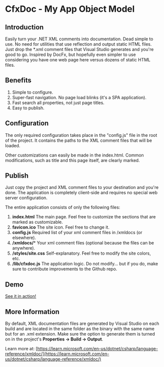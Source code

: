 # CfxDoc - My App Object Model

## Introduction

Easily turn your .NET XML comments into documentation. Dead simple to use. No need for utilities that use reflection and output static HTML files. Just drop the *.xml comment files that Visual Studio generates and you're good to go. Inspired by DocFx, but hopefully even simpler to use considering you have one web page here versus dozens of static HTML files.

## Benefits

1. Simple to configure.
2. Super-fast navigation. No page load blinks (it's a SPA application).
3. Fast search all properties, not just page titles.
4. Easy to publish.

## Configuration

The only required configuration takes place in the "config.js" file in the root of the project. It contains the paths to the XML comment files that will be loaded.

Other customizations can easily be made in the index.html. Common modifications, such as title and this page itself, are clearly marked.

## Publish

Just copy the project and XML comment files to your destination and you're done. The application is completely client-side and requires no special web server configuration.

The entire application consists of only the following files:

1. **index.html** The main page. Feel free to customize the sections that are marked as customizable.
2. **favicon.ico** The site icon. Feel free to change it.
3. **config.js** Required list of your xml comment files in /xmldocs (or elsewhere).
4. **/xmldocs/*** Your xml comment files (optional because the files can be anywhere).
5. **/styles/site.css** Self-explanatory. Feel free to modify the site colors, etc.
6. **/lib/cfxdoc.js** The application logic. Do not modify... but if you do, make sure to contribute improvements to the Github repo.

## Demo

[See it in action!](http://riverfront.solutions/downloads/demos/cfxdoc/index.html)

## More Information

By default, XML documentation files are generated by Visual Studio on each build and are located in the same folder as the binary with the same name but for an .xml extension. Make sure the option to generate them is turned on in the project's **Properties -> Build -> Output**.

Learn more at: [https://learn.microsoft.com/en-us/dotnet/csharp/language-reference/xmldoc/](https://learn.microsoft.com/en-us/dotnet/csharp/language-reference/xmldoc/)
